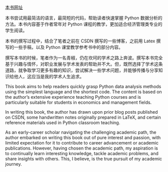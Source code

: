 [本书网址](https://robinchen121.github.io/book-Python-Data-Science)

本书尝试用最简洁的语言，最简短的代码，帮助读者快速掌握 Python 数据分析的方法。本书内容基于作者常年对 Python 课程的教学，更加适合经济管理类专业的学生阅读。

本书的撰写过程中，结合了笔者之前在 CSDN 撰写的一些博客，之前用 Latex 撰写的一些手稿，以及 Python 课堂教学参考书中的部分内容。

撰写本书的时候，笔者作为一名青椒，仍在坎坷的学术之路上奔波。撰写本书完全基于兴趣与情怀，对职业发展与学术发表的帮助并不大。但，既然选择了学术这条道路，就争取学习更多有趣的知识，尝试解决一些学术问题，并能够传播与分享知识给他人，这应当是我的学术人生追求。




This book aims to help readers quickly grasp Python data analysis methods using the simplest language and the shortest code. The content is based on the author’s extensive experience teaching Python courses and is particularly suitable for students in economics and management fields.

In writing this book, the author has drawn upon prior blog posts published on CSDN, some handwritten notes originally prepared in LaTeX, and certain reference materials used in Python classroom teaching.

As an early-career scholar navigating the challenging academic path, the author embarked on writing this book out of pure interest and passion, with limited expectation for it to contribute to career advancement or academic publications. However, having chosen the academic path, my aspiration is to continually learn interesting knowledge, tackle academic problems, and share insights with others. This, I believe, is the true pursuit of my academic journey.
